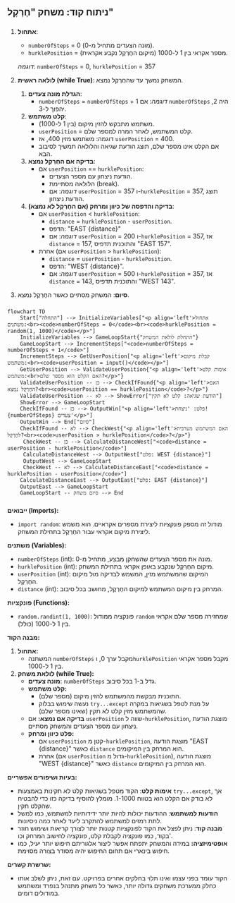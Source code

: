 ## ניתוח קוד: משחק "חֶרְקֶל"

### <algorithm>
1.  **אתחול**:
    *   `numberOfSteps` = 0 (מונה הצעדים מתחיל מ-0).
    *   `hurklePosition` = מספר אקראי בין 1 ל-1000 (מיקום החֶרְקֶל נקבע אקראית).
    
    *דוגמה*: `numberOfSteps` = 0, `hurklePosition` = 357
2.  **לולאה ראשית (while True)**: המשחק נמשך עד שהחֶרְקֶל נמצא.
    1.  **הגדלת מונה צעדים**:
        *   `numberOfSteps` = `numberOfSteps` + 1
        *דוגמה*: אם `numberOfSteps` היה 2, יהפוך ל-3.
    2.  **קלט משתמש**:
        *   משתמש מתבקש להזין מיקום (בין 1 ל-1000).
        *   `userPosition` = קלט המשתמש, לאחר המרה למספר שלם.
        * דוגמה: משתמש מזין 400, אז `userPosition` = 400.
        *   אם הקלט אינו מספר שלם, תוצג הודעת שגיאה והלולאה תמשיך לסיבוב הבא.
    3.  **בדיקה אם החֶרְקֶל נמצא**:
        *   אם `userPosition` == `hurklePosition`:
            *   הודעת ניצחון עם מספר הצעדים.
            *   הלולאה מסתיימת (break).
            *   *דוגמה*: אם `userPosition` = 357 ו-`hurklePosition` = 357, תוצג הודעת ניצחון.
    4.  **בדיקה והדפסה של כיוון ומרחק (אם החֶרְקֶל לא נמצא)**:
        *   אם `userPosition` < `hurklePosition`:
            *   `distance` = `hurklePosition` - `userPosition`.
            *   הדפס: "EAST {distance}"
            *   *דוגמה*: אם `userPosition` = 200 ו-`hurklePosition` = 357, אז `distance` = 157, והתוכנית תדפיס "EAST 157".
        *   אחרת (אם `userPosition` > `hurklePosition`):
            *   `distance` = `userPosition` - `hurklePosition`.
            *   הדפס: "WEST {distance}".
            *   *דוגמה*: אם `userPosition` = 500 ו-`hurklePosition` = 357, אז `distance` = 143, והתוכנית תדפיס "WEST 143".
3.  **סיום**: המשחק מסתיים כאשר החֶרְקֶל נמצא.

### <mermaid>
```mermaid
flowchart TD
    Start["התחלה"] --> InitializeVariables["<p align='left'>אתחול משתנים:<br><code>numberOfSteps = 0</code><br><code>hurklePosition = random(1, 1000)</code></p>"]
    InitializeVariables --> GameLoopStart{"התחלת לולאת המשחק"}
    GameLoopStart --> IncrementSteps["<code>numberOfSteps = numberOfSteps + 1</code>"]
    IncrementSteps --> GetUserPosition["<p align='left'>קבלת מיקום משתמש:<br><code>userPosition = input()</code></p>"]
    GetUserPosition --> ValidateUserPosition{"<p align='left'>אימות קלט משתמש:<br>האם הקלט הוא מספר שלם?</p>"}
    ValidateUserPosition -- כן --> CheckIfFound{"<p align='left'>האם החֶרְקֶל נמצא?<br><code>userPosition == hurklePosition</code>?</p>"}
    ValidateUserPosition -- לא --> ShowError["הודעת שגיאה: קלט לא תקין"]
    ShowError --> GameLoopStart
    CheckIfFound -- כן --> OutputWin["<p align='left'>פלט: 'ניצחת! {numberOfSteps} צעדים'</p>"]
    OutputWin --> End["סיום"]
    CheckIfFound -- לא --> CheckWest{"<p align='left'>האם המשתמש מערבית לחֶרְקֶל?<br><code>userPosition > hurklePosition</code>?</p>"}
     CheckWest -- כן --> CalculateDistanceWest["<code>distance = userPosition - hurklePosition</code>"]
     CalculateDistanceWest --> OutputWest["פלט: WEST {distance}"]
     OutputWest --> GameLoopStart
     CheckWest -- לא --> CalculateDistanceEast["<code>distance = hurklePosition - userPosition</code>"]
    CalculateDistanceEast --> OutputEast["פלט: EAST {distance}"]
    OutputEast --> GameLoopStart
    GameLoopStart -- סיום משחק --> End
```

### <explanation>
**ייבואים (Imports):**
*   `import random`: מודול זה מספק פונקציות ליצירת מספרים אקראיים. הוא משמש ליצירת מיקום אקראי עבור החֶרְקֶל בתחילת המשחק.

**משתנים (Variables):**
*   `numberOfSteps` (int): מונה את מספר הצעדים שהשחקן מבצע, מתחיל מ-0.
*   `hurklePosition` (int): מיקום החֶרְקֶל שנקבע באופן אקראי בתחילת המשחק.
*   `userPosition` (int): המיקום שהמשתמש מזין, המשמש לבדיקה מול מיקום החֶרְקֶל.
*   `distance` (int): המרחק בין מיקום המשתמש למיקום החֶרְקֶל, מחושב בכל סיבוב.

**פונקציות (Functions):**
*   `random.randint(1, 1000)`: פונקציה ממודול `random` שמחזירה מספר שלם אקראי בין 1 ל-1000 (כולל).

**מבנה הקוד:**
1.  **אתחול:**
    *   המשתנה `numberOfSteps` מקבל ערך 0, ו`hurklePosition` מקבל מספר אקראי בין 1 ל-1000.
2.  **לולאת משחק (while True):**
    *   **מונה צעדים**: `numberOfSteps` גדל ב-1 בכל סיבוב.
    *   **קלט משתמש:**
         *   התוכנית מבקשת מהמשתמש להזין מיקום (מספר שלם).
         *   נעשה שימוש בבלוק `try...except` על מנת לטפל בשגיאות במקרה שהמשתמש מזין קלט לא תקין (שאינו מספר שלם).
    *   **בדיקה אם נמצא:** אם `userPosition` שווה ל-`hurklePosition`, מוצגת הודעת ניצחון עם מספר הצעדים והמשחק מסתיים.
    *   **פלט כיוון ומרחק:**
         *   אם `userPosition` קטן מ-`hurklePosition`, מוצגת הודעה "EAST {distance}" כאשר `distance` הוא המרחק בין המיקומים.
         *   אחרת (אם `userPosition` גדול מ-`hurklePosition`), מוצגת הודעה "WEST {distance}" כאשר `distance` הוא המרחק בין המיקומים.

**בעיות ושיפורים אפשריים:**
*   **אימות קלט**: הקוד מטפל בשגיאות קלט לא תקינות באמצעות `try...except`, אך לא בודק אם הקלט הוא בטווח 1-1000. מומלץ להוסיף בדיקה כזו כדי להבטיח שהקלט תקין.
*   **הודעות למשתמש**: ההודעות יכולות להיות יותר ידידותיות למשתמש, כמו למשל לתת רמזים למשתמש להתקרב ליעד לאחר כמה ניסיונות.
*   **מבנה קוד**: ניתן לפצל את הקוד לפונקציות קטנות יותר לצורך קריאות ושימוש חוזר בקוד, כמו פונקציה לקבלת קלט, פונקציה לחישוב המרחק וכו'.
*  **אופטימיזציה:** במידה והמשחק יתפתח אפשר ליצור אלגוריתם חיפוש יותר יעיל, כמו חיפוש בינארי אם תחום החיפוש יהיה מסודר בצורה מסוימת.

**שרשרת קשרים:**
*   הקוד עומד בפני עצמו ואינו תלוי בחלקים אחרים בפרויקט. עם זאת, ניתן לשלב אותו כחלק ממערכת משחקים גדולה יותר, כאשר כל משחק מתנהל בנפרד ומשתמש במודולים דומים.